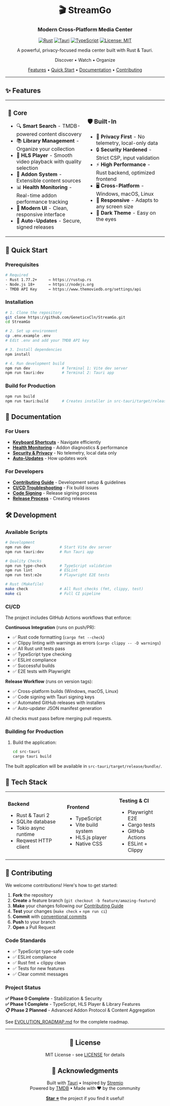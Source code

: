 <div align="center">

# 🎬 StreamGo

### Modern Cross-Platform Media Center

[![Rust](https://img.shields.io/badge/rust-1.77.2+-orange.svg)](https://www.rust-lang.org)
[![Tauri](https://img.shields.io/badge/tauri-2.0-blue.svg)](https://tauri.app)
[![TypeScript](https://img.shields.io/badge/typescript-5.3-blue.svg)](https://www.typescriptlang.org)
[![License: MIT](https://img.shields.io/badge/License-MIT-yellow.svg)](LICENSE)

A powerful, privacy-focused media center built with Rust & Tauri.

Discover • Watch • Organize

[Features](#-features) • [Quick Start](#-quick-start) • [Documentation](#-documentation) • [Contributing](#-contributing)

</div>

---

## ✨ Features

<table>
<tr>
<td width="50%">

### 🎯 Core
- 🔍 **Smart Search** - TMDB-powered content discovery
- 📚 **Library Management** - Organize your collection
- 🎥 **HLS Player** - Smooth video playback with quality selection
- 🧩 **Addon System** - Extensible content sources
- 📊 **Health Monitoring** - Real-time addon performance tracking
- 🎨 **Modern UI** - Clean, responsive interface
- 🔄 **Auto-Updates** - Secure, signed releases

</td>
<td width="50%">

### 🛡️ Built-In
- 🔐 **Privacy First** - No telemetry, local-only data
- 🔒 **Security Hardened** - Strict CSP, input validation
- ⚡ **High Performance** - Rust backend, optimized frontend
- 🖥️ **Cross-Platform** - Windows, macOS, Linux
- 📱 **Responsive** - Adapts to any screen size
- 🌙 **Dark Theme** - Easy on the eyes

</td>
</tr>
</table>

## 🚀 Quick Start

### Prerequisites

```bash
# Required
- Rust 1.77.2+     → https://rustup.rs
- Node.js 18+      → https://nodejs.org
- TMDB API Key     → https://www.themoviedb.org/settings/api
```

### Installation

```bash
# 1. Clone the repository
git clone https://github.com/GeneticxCln/StreamGo.git
cd StreamGo

# 2. Set up environment
cp .env.example .env
# Edit .env and add your TMDB API key

# 3. Install dependencies
npm install

# 4. Run development build
npm run dev              # Terminal 1: Vite dev server
npm run tauri:dev        # Terminal 2: Tauri app
```

### Build for Production

```bash
npm run build
npm run tauri:build      # Creates installer in src-tauri/target/release/bundle/
```

## 📖 Documentation

### For Users
- **[Keyboard Shortcuts](docs/KEYBOARD_SHORTCUTS.md)** - Navigate efficiently
- **[Health Monitoring](docs/HEALTH_MONITORING.md)** - Addon diagnostics & performance
- **[Security & Privacy](SECURITY.md)** - No telemetry, local data only
- **[Auto-Updates](SECURITY.md#auto-updates)** - How updates work

### For Developers  
- **[Contributing Guide](CONTRIBUTING.md)** - Development setup & guidelines
- **[CI/CD Troubleshooting](docs/CI-CD-Troubleshooting.md)** - Fix build issues
- **[Code Signing](docs/CODE_SIGNING.md)** - Release signing process
- **[Release Process](docs/RELEASE_PROCESS.md)** - Creating releases

## 🛠️ Development

### Available Scripts

```bash
# Development
npm run dev             # Start Vite dev server
npm run tauri:dev       # Run Tauri app

# Quality Checks
npm run type-check      # TypeScript validation
npm run lint            # ESLint
npm run test:e2e        # Playwright E2E tests

# Rust (Makefile)
make check              # All Rust checks (fmt, clippy, test)
make ci                 # Full CI pipeline
```

### CI/CD

The project includes GitHub Actions workflows that enforce:

**Continuous Integration** (runs on push/PR):
- ✅ Rust code formatting (`cargo fmt --check`)
- ✅ Clippy linting with warnings as errors (`cargo clippy -- -D warnings`)
- ✅ All Rust unit tests pass
- ✅ TypeScript type checking
- ✅ ESLint compliance
- ✅ Successful builds
- ✅ E2E tests with Playwright

**Release Workflow** (runs on version tags):
- ✅ Cross-platform builds (Windows, macOS, Linux)
- ✅ Code signing with Tauri signing keys
- ✅ Automated GitHub releases with installers
- ✅ Auto-updater JSON manifest generation

All checks must pass before merging pull requests.

### Building for Production

1. Build the application:
   ```bash
   cd src-tauri
   cargo tauri build
   ```

The built application will be available in `src-tauri/target/release/bundle/`.

## 🔧 Tech Stack

<table>
<tr>
<td>

**Backend**
- Rust & Tauri 2
- SQLite database
- Tokio async runtime
- Reqwest HTTP client

</td>
<td>

**Frontend**  
- TypeScript
- Vite build system
- HLS.js player
- Native CSS

</td>
<td>

**Testing & CI**
- Playwright E2E
- Cargo tests
- GitHub Actions
- ESLint + Clippy

</td>
</tr>
</table>

## 🤝 Contributing

We welcome contributions! Here's how to get started:

1. **Fork** the repository
2. **Create** a feature branch (`git checkout -b feature/amazing-feature`)
3. **Make** your changes following our [Contributing Guide](CONTRIBUTING.md)
4. **Test** your changes (`make check` + `npm run ci`)
5. **Commit** with [conventional commits](https://www.conventionalcommits.org)
6. **Push** to your branch
7. **Open** a Pull Request

### Code Standards
- ✅ TypeScript type-safe code
- ✅ ESLint compliance  
- ✅ Rust fmt + clippy clean
- ✅ Tests for new features
- ✅ Clear commit messages

### Project Status

**✅ Phase 0 Complete** - Stabilization & Security  
**✅ Phase 1 Complete** - TypeScript, HLS Player & Library Features  
**📋 Phase 2 Planned** - Advanced Addon Protocol & Content Aggregation

See [EVOLUTION_ROADMAP.md](EVOLUTION_ROADMAP.md) for the complete roadmap.

---

<div align="center">

## 📜 License

MIT License - see [LICENSE](LICENSE) for details

## 💙 Acknowledgments

Built with [Tauri](https://tauri.app) • Inspired by [Stremio](https://www.stremio.com)  
Powered by [TMDB](https://www.themoviedb.org) • Made with ❤️ by the community

**[Star ⭐](https://github.com/GeneticxCln/StreamGo)** the project if you find it useful!

</div>
